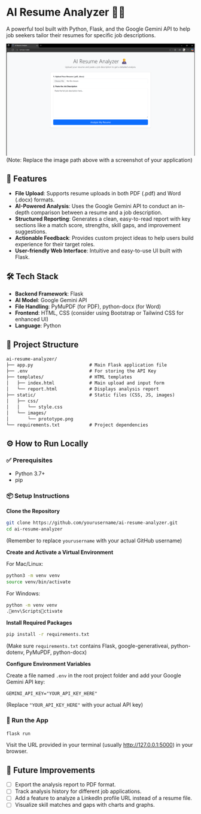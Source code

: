 # AI Resume Analyzer 🧑‍💼

A powerful tool built with Python, Flask, and the Google Gemini API to help job seekers tailor their resumes for specific job descriptions.

![Prototype](static/images/prototype.png)
(Note: Replace the image path above with a screenshot of your application)

## 🚀 Features

- **File Upload**: Supports resume uploads in both PDF (.pdf) and Word (.docx) formats.
- **AI-Powered Analysis**: Uses the Google Gemini API to conduct an in-depth comparison between a resume and a job description.
- **Structured Reporting**: Generates a clean, easy-to-read report with key sections like a match score, strengths, skill gaps, and improvement suggestions.
- **Actionable Feedback**: Provides custom project ideas to help users build experience for their target roles.
- **User-friendly Web Interface**: Intuitive and easy-to-use UI built with Flask.

## 🛠️ Tech Stack

- **Backend Framework**: Flask
- **AI Model**: Google Gemini API
- **File Handling**: PyMuPDF (for PDF), python-docx (for Word)
- **Frontend**: HTML, CSS (consider using Bootstrap or Tailwind CSS for enhanced UI)
- **Language**: Python

## 📁 Project Structure

```
ai-resume-analyzer/
├── app.py                     # Main Flask application file
├── .env                       # For storing the API Key
├── templates/                 # HTML templates
│   ├── index.html             # Main upload and input form
│   └── report.html            # Displays analysis report
├── static/                    # Static files (CSS, JS, images)
│   ├── css/
│   │   └── style.css
│   └── images/
│       └── prototype.png
└── requirements.txt           # Project dependencies
```

## ⚙️ How to Run Locally

### ✅ Prerequisites

- Python 3.7+
- pip

### 📦 Setup Instructions

**Clone the Repository**

```bash
git clone https://github.com/yourusername/ai-resume-analyzer.git
cd ai-resume-analyzer
```

(Remember to replace `yourusername` with your actual GitHub username)

**Create and Activate a Virtual Environment**

For Mac/Linux:

```bash
python3 -m venv venv
source venv/bin/activate
```

For Windows:

```bash
python -m venv venv
.env\Scriptsctivate
```

**Install Required Packages**

```bash
pip install -r requirements.txt
```

(Make sure `requirements.txt` contains Flask, google-generativeai, python-dotenv, PyMuPDF, python-docx)

**Configure Environment Variables**

Create a file named `.env` in the root project folder and add your Google Gemini API key:

```env
GEMINI_API_KEY="YOUR_API_KEY_HERE"
```

(Replace `"YOUR_API_KEY_HERE"` with your actual API key)

### 🏃 Run the App

```bash
flask run
```

Visit the URL provided in your terminal (usually http://127.0.0.1:5000) in your browser.

## 🧠 Future Improvements

- [ ] Export the analysis report to PDF format.
- [ ] Track analysis history for different job applications.
- [ ] Add a feature to analyze a LinkedIn profile URL instead of a resume file.
- [ ] Visualize skill matches and gaps with charts and graphs.